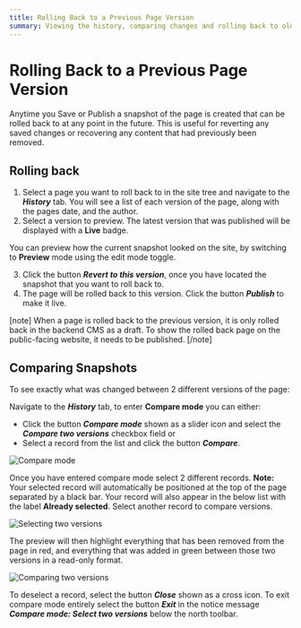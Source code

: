 ```yaml
---
title: Rolling Back to a Previous Page Version
summary: Viewing the history, comparing changes and rolling back to old page versions.
---
```


# Rolling Back to a Previous Page Version

Anytime you Save or Publish a snapshot of the page is created that can be rolled back to at any point in the future. This is useful for reverting any saved changes or recovering any content that had previously been removed.

## Rolling back

1. Select a page you want to roll back to in the site tree and navigate to the ***History*** tab. You will see a list of each version of the page, along with the pages date, and the author.
2. Select a version to preview. The latest version that was published will be displayed with a **Live** badge.

You can preview how the current snapshot looked on the site, by switching to **Preview** mode using the edit mode toggle.

3. Click the button ***Revert to this version***, once you have located the snapshot that you want to roll back to.
4. The page will be rolled back to this version. Click the button ***Publish*** to make it live.

[note]
When a page is rolled back to the previous version, it is only rolled back in the backend CMS as a draft. To show the rolled back page on the public-facing website, it needs to be published.
[/note]

## Comparing Snapshots

To see exactly what was changed between 2 different versions of the page:

Navigate to the ***History*** tab, to enter **Compare mode** you can either:
* Click the button ***Compare mode*** shown as a slider icon and select the ***Compare two versions*** checkbox field or
* Select a record from the list and click the button ***Compare***.

![Compare mode](/_images/compare_mode.png)

Once you have entered compare mode select 2 different records.
**Note:** Your selected record will automatically be positioned at the top of the page separated by a black bar. Your record will also appear in the below list with the label **Already selected**. Select another record to compare versions.

![Selecting two versions](/_images/selecting_versions.png)

The preview will then highlight everything that has been removed from the page in red, and everything that was added in green between those two versions in a read-only format.

![Comparing two versions](/_images/comparing_versions.png)

To deselect a record, select the button ***Close*** shown as a cross icon.
To exit compare mode entirely select the button ***Exit*** in the notice message ***Compare mode: Select two versions*** below the north toolbar.
